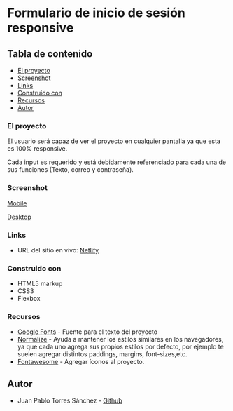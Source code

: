 # Formulario de inicio de sesión responsive

## Tabla de contenido

  - [El proyecto](#el-proyecto)
  - [Screenshot](#screenshot)
  - [Links](#links)
  - [Construido con](#construido-con)
  - [Recursos](#recursos)
  - [Autor](#autor)

### El proyecto

El usuario será capaz de ver el proyecto en cualquier pantalla ya que esta es 100% responsive. 

Cada input es requerido y está debidamente referenciado para cada una de sus funciones (Texto, correo y contraseña).

### Screenshot

[Mobile](images/mobile.png)

[Desktop](images/desktop.png)

### Links

- URL del sitio en vivo: [Netlify](https://formulario-responsive.netlify.app/)

### Construido con

- HTML5 markup
- CSS3
- Flexbox

### Recursos

- [Google Fonts](https://fonts.google.com/) - Fuente para el texto del proyecto
- [Normalize](https://necolas.github.io/normalize.css/) - Ayuda a mantener los estilos similares en los navegadores, ya que cada uno agrega sus propios estilos por defecto, por ejemplo te suelen agregar distintos paddings, margins, font-sizes,etc.
- [Fontawesome](https://necolas.github.io/normalize.css/) - Agregar íconos al proyecto.

## Autor

- Juan Pablo Torres Sánchez - [Github](https://github.com/juanptsanchez)
